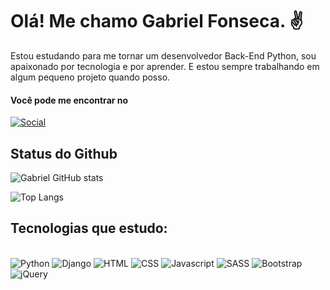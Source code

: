 
# Olá! Me chamo Gabriel Fonseca. ✌️

Estou estudando para me tornar um desenvolvedor Back-End Python, sou apaixonado por tecnologia e por aprender. E estou sempre trabalhando em algum pequeno projeto quando posso.

#### Você pode me encontrar no
[![Social](https://img.shields.io/badge/LinkedIn-0077B5?style=for-the-badge&logo=linkedin&logoColor=white)](https://www.linkedin.com/in/gabriel-fonseca-622078260/)

## Status do Github

![Gabriel GitHub stats](https://github-readme-stats.vercel.app/api?username=gabriel-f-s&show_icons=true&theme=dark)

![Top Langs](https://github-readme-stats.vercel.app/api/top-langs/?username=gabriel-f-s&layout=donut)

## Tecnologias que estudo:

<div style="display: inline_block"><br/>
    <img style="align: center" alt="Python" src="https://img.shields.io/badge/Python-3776AB?style=for-the-badge&logo=python&logoColor=white">
    <img style="align: center" alt="Django" src="https://img.shields.io/badge/Django-092E20?style=for-the-badge&logo=django&logoColor=white">
    <img style="align: center" alt="HTML" src="https://img.shields.io/badge/HTML5-E34F26?style=for-the-badge&logo=html5&logoColor=white">
    <img style="align: center" alt="CSS" src="https://img.shields.io/badge/CSS3-1572B6?style=for-the-badge&logo=css3&logoColor=white">
    <img style="align: center" alt="Javascript" src="https://img.shields.io/badge/JavaScript-F7DF1E?style=for-the-badge&logo=javascript&logoColor=black">
    <img style="align: center" alt="SASS" src="https://img.shields.io/badge/Sass-CC6699?style=for-the-badge&logo=sass&logoColor=white">
    <img style="align: center" alt="Bootstrap" src="https://img.shields.io/badge/Bootstrap-563D7C?style=for-the-badge&logo=bootstrap&logoColor=white">
    <img style="align: center" alt="jQuery" src="https://img.shields.io/badge/jQuery-0769AD?style=for-the-badge&logo=jquery&logoColor=white">
</div>

